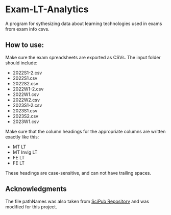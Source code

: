 # Exam-LT-Analytics
A program for sythesizing data about learning technologies used in exams from exam info csvs.

## How to use:

Make sure the exam spreadsheets are exported as CSVs. The input folder should include:

- 2022S1-2.csv
- 2022S1.csv
- 2022S2.csv
- 2022W1-2.csv
- 2022W1.csv
- 2022W2.csv
- 2023S1-2.csv
- 2023S1.csv
- 2023S2.csv
- 2023W1.csv

Make sure that the column headings for the appropriate columns are written exactly like this:

- MT LT
- MT Invig LT
- FE LT
- FE LT

These headings are case-sensitive, and can not have trailing spaces.

## Acknowledgments

The file pathNames was also taken from [SciPub Repository](https://github.com/scienceltrs/SciPub/blob/main/pathNames.py) and was modified for this project.

